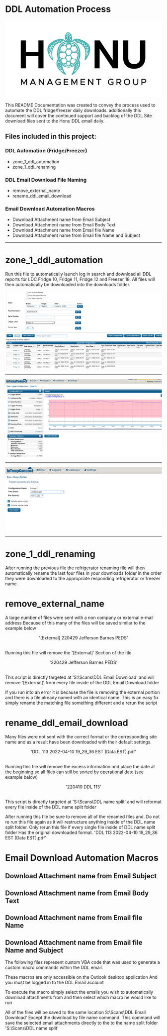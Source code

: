 # DDL Automation Process
![honu logo](img/honumg_logo.jpg)

This README Documentation was created to convey the process used to automate the DDL fridge/freezer daily downloads. additionally this document will cover the continued support and backlog of the DDL Site download files sent to the Honu DDL email daily.

## Files included in this project:

### DDL Automation (Fridge/Freezer)
- zone_1_ddl_automation
- zone_1_ddl_renaming

### DDL Email Download File Naming
- remove_external_name
- rename_ddl_email_download

### Email Download Automation Macros
- Download Attachment name from Email Subject
- Download Attachment name from Email Body Text
- Download Attachment name from Email file Name
- Download Attachment name from Email file Name and Subject

---

<div style="page-break-after: always;"></div>

# zone_1_ddl_automation
 Run this file to automatically launch log in search and download all DDL reports for LDC Fridge 10, Fridge 11, Fridge 12 and Freezer 18. All files will then automatically be downloaded into the downloads folder.

 ![](img/Screenshot_0001.png)

 ---
 ![](img/Screenshot_0002.png)

 ---
 ![](img/Screenshot_0003.png)

 ---


# zone_1_ddl_renaming
 After running the previous file the refrigerator renaming file will then automatically rename the last four files in your downloads folder in the order they were downloaded to the appropriate responding refrigerator or freezer name.

# remove_external_name
 A large number of files were sent with a non company or external e-mail address Because of this many of the files will be saved similar to the example below 

<div style="text-align:center">
 '[External] 220429 Jefferson Barnes PEDS'
</div>
<br>

 Running this file will remove the '[External]' Section of the file.

 <div style="text-align:center">
 '220429 Jefferson Barnes PEDS'
</div>
<br>

 This script is directly targeted at 'S:\Scans\DDL Email Download' and will remove '[External]' from every file inside of the DDL Email Download folder 

 If you run into an error it is because the file is removing the external portion and there is a file already named with an identical name. This is an easy fix simply rename the matching file something different and a rerun the script

# rename_ddl_email_download 
 Many files were not sent with the correct format or the corresponding site name and as a result have been downloaded with their default settings.

<div style="text-align:center">
 'DDL 113 2022-04-10 19_29_36 EST (Data EST).pdf'
</div>
<br>

 Running this file will remove the excess information and place the date at the beginning so all files can still be sorted by operational date 
 (see example below)

<div style="text-align:center">
 '220410 DDL 113'
</div>
<br>

 This script is directly targeted at 'S:\Scans\DDL name split' and will reformat every file inside of the DDL name split folder

 After running this file be sure to remove all of the renamed files and. Do not re run this file again as it will restructure anything inside of the DDL name split folder. Only rerun this file if every single file inside of DDL name split folder Has the original downloaded format.
 'DDL 113 2022-04-10 19_29_36 EST (Data EST).pdf'

# Email Download Automation Macros

## Download Attachment name from Email Subject
## Download Attachment name from Email Body Text
## Download Attachment name from Email file Name
## Download Attachment name from Email file Name and Subject

The following files represent custom VBA code that was used to generate a custom macro commands within the DDL email.

These macros are only accessible on the Outlook desktop application And you must be logged in to the DDL Email account

To execute the macro simply select the emails you wish to automatically download attachments from and then select which macro he would like to run

All of the files will be saved to the same location S:\Scans\DDL Email Download' Except the download by file name command. This command will save the selected email attachments directly to the to the name split folder 'S:\Scans\DDL name split'
